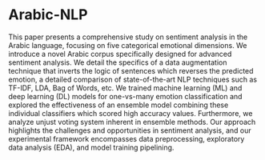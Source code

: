 # Arabic-NLP
 This paper presents a comprehensive study on sentiment analysis in the Arabic language, focusing on five categorical emotional dimensions. We introduce a novel Arabic corpus specifically designed for advanced sentiment analysis. We detail the specifics of a data augmentation technique that inverts the logic of sentences which reverses the predicted emotion, a detailed comparison of state-of-the-art NLP techniques such as TF-IDF, LDA, Bag of Words, etc. We trained machine learning (ML) and deep learning (DL) models for one-vs-many emotion classification and explored the effectiveness of an ensemble model combining these individual classifiers which scored high accuracy values. Furthermore, we analyze unjust voting system inherent in ensemble methods. Our approach highlights the challenges and opportunities in sentiment analysis, and our experimental framework encompasses data preprocessing, exploratory data analysis (EDA), and model training pipelining.
